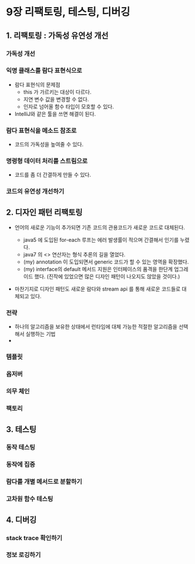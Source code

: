 # 9장 리팩토링, 테스팅, 디버깅

## 1. 리팩토링 : 가독성 유연성 개선

### 가독성 개선

### 익명 클래스를 람다 표현식으로

* 람다 표현식의 문제점
  * this 가 가르키는 대상이 다르다.
  * 지연 변수 값을 변경할 수 없다.
  * 인자로 넘어올 함수 타입이 모호할 수 있다.
* IntelliJ와 같은 툴을 쓰면 해결이 된다.

### 람다 표현식을 메소드 참조로

* 코드의 가독성을 높여줄 수 있다.


### 명령형 데이터 처리를 스트림으로
* 코드를 좀 더 간결하게 만들 수 있다.
  
### 코드의 유연성 개선하기


## 2. 디자인 패턴 리팩토링

* 언어의 새로운 기능이 추가되면 기존 코드의 관용코드가 새로운 코드로 대체된다.
  * java5 에 도입된 for-each 루프는 에러 발생률이 적으며 간결해서 인기를 누렸다.
  * java7 의 <> 연산자는 형식 추론의 길을 열었다.
  * (my) annotation 이 도입되면서 generic 코드가 할 수 있는 영역을 확장했다.
  * (my) interface의 default 메서드 지원은 인터페이스의 품격을 한단계 업그레이드 했다. (진작에 있었으면 많은 디자인 패턴이 나오지도 않았을 것이다.)

* 마찬기지로 디자인 패턴도 새로운 람다와 stream api 를 통해 새로운 코드들로 대체되고 있다.
  
### 전략
* 하나의 알고리즘을 보유한 상태에서 런타임에 대체 가능한 적절한 알고리즘을 선택해서 실행하는 기법
* 

### 템플릿

### 옵저버

### 의무 체인

### 팩토리


## 3. 테스팅

### 동작 테스팅

### 동작에 집중

### 람다를 개별 메서드로 분할하기

### 고차원 함수 테스팅


## 4. 디버깅

### stack trace 확인하기

### 정보 로깅하기

